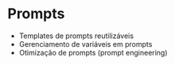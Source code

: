 # Prompts

- Templates de prompts reutilizáveis
- Gerenciamento de variáveis em prompts
- Otimização de prompts (prompt engineering)